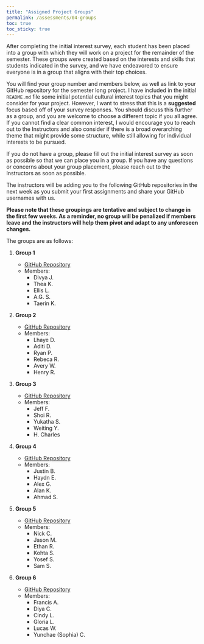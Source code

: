 ```yaml
---
title: "Assigned Project Groups"
permalink: /assessments/04-groups
toc: true
toc_sticky: true
---
```


After completing the initial interest survey, each student has been placed into a group with which they will work on a project for the remainder of the semester. These groups were created based on the interests and skills that students indicated in the survey, and we have endeavored to ensure everyone is in a group that aligns with their top choices.

You will find your group number and members below, as well as link to your GitHub repository for the semester long project. I have included in the initial `README.md` file some initial potential cultural interest topics that you might consider for your project. However, I want to stress that this is a **suggested** focus based off of your survey responses. You should discuss this further as a group, and you are welcome to choose a different topic if you all agree. If you cannot find a clear common interest, I would encourage you to reach out to the Instructors and also consider if there is a broad overarching theme that might provide some structure, while still allowing for individual interests to be pursued.

If you do not have a group, please fill out the initial interest survey as soon as possible so that we can place you in a group. If you have any questions or concerns about your group placement, please reach out to the Instructors as soon as possible.

The instructors will be adding you to the following GitHub repositories in the next week as you submit your first assignments and share your GitHub usernames with us. 

**Please note that these groupings are tentative and subject to change in the first few weeks. As a reminder, no group will be penalized if members leave and the instructors will help them pivot and adapt to any unforeseen changes.**

The groups are as follows:

1. **Group 1**
   - [GitHub Repository](https://github.com/CultureAsData-UIUC/is310-fall-2024-group-1)
   - Members:
       - Divya J.
       - Thea K.
       - Ellis L.
       - A.G. S.
       - Taerin K.

2. **Group 2**
   - [GitHub Repository](https://github.com/CultureAsData-UIUC/is310-fall-2024-group-2)
   - Members:
       - Lhaye D.
       - Aditi D.
       - Ryan P.
       - Rebeca R.
       - Avery W.
       - Henry R. 

3. **Group 3**
   - [GitHub Repository](https://github.com/CultureAsData-UIUC/is310-fall-2024-group-3)
   - Members:
        - Jeff F.
        - Shoi R.
        - Yukatha S.
        - Weiting Y.
        - H. Charles

4. **Group 4**
   - [GitHub Repository](https://github.com/CultureAsData-UIUC/is310-fall-2024-group-4)
   - Members:
        - Justin B.
        - Haydn E.
        - Alex G.
        - Alan K.
        - Ahmad S.


5. **Group 5**
   - [GitHub Repository](https://github.com/CultureAsData-UIUC/is310-fall-2024-group-5)
   - Members:
        - Nick C.
        - Jason M.
        - Ethan R.
        - Kohta S.
        - Yosef S.
        - Sam S.

6. **Group 6**
   - [GitHub Repository](https://github.com/CultureAsData-UIUC/is310-fall-2024-group-6)
   - Members:
        - Francis A.
        - Diya C.
        - Cindy L.
        - Gloria L.
        - Lucas W.
        - Yunchae (Sophia) C.